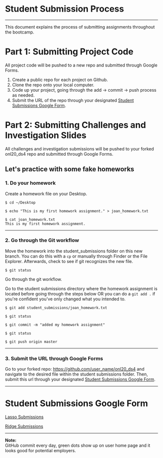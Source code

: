 # Student Submission Process
---

This document explains the process of submitting assignments throughout the bootcamp.

# Part 1: Submitting Project Code

All project code will be pushed to a new repo and submitted through Google Forms.

1. Create a public repo for each project on Github.
2. Clone the repo onto your local computer.
3. Code up your project, going through the add -> commit -> push process as needed.
4. Submit the URL of the repo through your designated [Student Submissions Google Form](https://github.com/thisismetis/onl20_ds4/blob/master/curriculum/project-01/git-1/submissions.md#student-submissions-google-form).


# Part 2: Submitting Challenges and Investigation Slides

All challenges and investigation submissions will be pushed to your forked onl20_ds4 repo and submitted through Google Forms.

## Let's practice with some fake homeworks
### 1. Do your homework

Create a homework file on your Desktop.

```
$ cd ~/Desktop

$ echo "This is my first homework assignment." > joan_homework.txt

$ cat joan_homework.txt
This is my first homework assignment.
```

---

### 2. Go through the Git workflow

Move the homework into the student_submissions folder on this new branch. You can do this with a `cp` or manually through Finder or the File Explorer. 
Afterwards, check to see if git recognizes the new file.

```
$ git status
```

Go through the git workflow.

Go to the student submissions directory where the homework assignment is located before going through the steps below OR you can do a `git add .` if you're confident you've only changed what you intended to.

```
$ git add student_submissions/joan_homework.txt

$ git status

$ git commit -m "added my homework assignment"

$ git status

$ git push origin master
```
---
### 3. Submit the URL through Google Forms

Go to your forked repo: https://github.com/user_name/onl20_ds4 and navigate to the desired file within the student submissions folder. Then, submit this url through your designated [Student Submissions Google Form](https://github.com/thisismetis/onl20_ds4/blob/master/curriculum/project-01/git-1/submissions.md#student-submissions-google-form).

---
# Student Submissions Google Form
[Lasso Submissions](https://docs.google.com/forms/d/e/1FAIpQLSdzIwmJpkeOeQd7HsAnSr3e6KAHlV28_chulHmZUFPSt10A-A/viewform?usp=sf_link)

[Ridge Submissions](https://docs.google.com/forms/d/e/1FAIpQLScEWF1KL6oHCcaU6_vm-jv8-8rRNsH_uzUeFBnCITEDTyMzGQ/viewform?usp=sf_link)

---

**Note:**  
GitHub commit every day, green dots show up on user home page and it looks good for potential employers.
